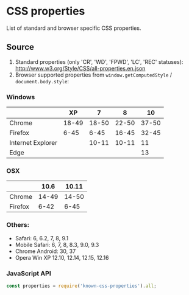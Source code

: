 # CSS properties

List of standard and browser specific CSS properties.

## Source

1. Standard properties (only 'CR', 'WD', 'FPWD', 'LC', 'REC' statuses): http://www.w3.org/Style/CSS/all-properties.en.json 
2. Browser supported properties from `window.getComputedStyle` / `document.body.style`:

 ### Windows
 |                   | XP     | 7      | 8      | 10     |
 | ----------------- | ------ | ------ | ------ | ------ |
 | Chrome            | 18-49  | 18-50  | 22-50  | 37-50  |
 | Firefox           | 6-45   | 6-45   | 16-45  | 32-45  |
 | Internet Explorer |        | 10-11  | 10-11  | 11     |
 | Edge              |        |        |        | 13     |

 ### OSX
 |                   | 10.6  | 10.11  |
 | ----------------- | ----- | ------ |
 | Chrome            | 14-49 | 14-50  |
 | Firefox           | 6-42  | 6-45   |

 ### Others:

 - Safari: 6, 6.2, 7, 8, 9.1
 - Mobile Safari: 6, 7, 8, 8.3, 9.0, 9.3
 - Chrome Android: 30, 37 
 - Opera Win XP 12.10, 12.14, 12.15, 12.16 

### JavaScript API

```js
const properties = require('known-css-properties').all;
```
